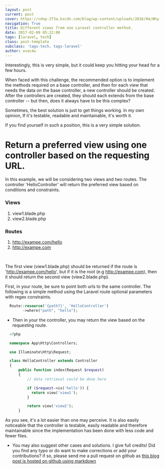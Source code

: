 ```yaml
---
layout: post
current: post
cover: https://cdnp-2f3a.kxcdn.com/blog/wp-content/uploads/2016/04/Why-Laravel.jpg
navigation: True
title: Different views from one Laravel controller method.
date: 2017-02-09 05:22:00
tags: [laravel, tech]
class: post-template
subclass: 'tags-tech, tags-laravel'
author: ovac4u
---
```


<!-- # Multiple views from one Laravel controller -->

Interestingly, this is very simple, but it could keep you hitting your head for a few hours.

When faced with this challenge, the recommended option is to implement the methods required on a base controller, and then for each view that needs the data on the base controller, a new controller should be created. After the controllers are created, they should each extends from the base controller -- but then, does it always have to be this complex?

Sometimes, the best solution is just to get things working. In my own opinion, If it's testable, readable and maintainable, it's worth it.

If you find yourself in such a position, this is a very simple solution.

# Return a preferred view using one controller based on the requesting URL.

In this example, we will be considering two views and two routes. The controller 'HelloController' will return the preferred view based on conditions and constraints.

### Views
  1. view1.blade.php
  2. view2.blade.php

### Routes
  1. http://exampe.com/hello
  2. http://exampe.com

<br>

The first view (view1.blade.php) should be returned if the route is 'http://exampe.com/hello', but if it is the root (e.g http://exampe.com), then it should return the second view (view2.blade.php).

First, in your route, be sure to point both urls to the same controller. The following is a simple method using the Laravel route optional parameters with regex constraints.

```php
  Route::resource('{path?}', 'HelloController')
        ->where("path", "hello");
```

* Then in your the controller, you may return the view based on the requesting route.
```php
  <?php

  namespace App\Http\Controllers;

  use Illuminate\Http\Request;

  class HelloController extends Controller
  {
      public function index(Request $request)
      {
          // data retrieval could be done here

          if ($request->is('hello')) {
            return view('view1');
          }

          return view('view2');
      }
```

As you see, it's a lot easier than one may perceive. It is also easily noticeable that the controller is testable, easily readable and therefore maintainable since the implementation has been done with less code and fewer files.

* You may also suggest other cases and solutions. I give full credits! Did you find any typo or do want to make corrections or add your contributions? if so, please send me a pull request on github as [this blog post is hosted on github using markdown](https://github.com/ovac/blogs/blob/master/_posts/2018-02-09-multiple-views-from-one-laravel-controller.md)

